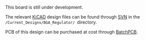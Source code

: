 This board is still under development.

The relevant [KiCAD](http://www.lis.inpg.fr/realise_au_lis/kicad/) design files can be found through [SVN](http://code.google.com/p/opendous/source/checkout) in the `/Current_Designs/BGA_Regulator/ `directory.

PCB of this design can be purchased at cost through [BatchPCB](http://batchpcb.com/index.php/Products/44119).